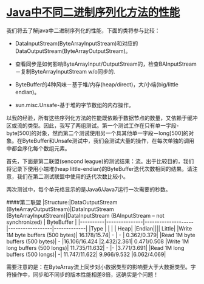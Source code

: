 [Java中不同二进制序列化方法的性能](http://java-performance.info/various-methods-of-binary-serialization-in-java/)
=============================
我们将去了解java中二进制序列化的性能，下面的类将参与比较：
* DataInputStream(ByteArrayInputStream)和对应的DataOutputStream(ByteArrayOutputStream)。

* 查看同步是如何影响ByteArrayInput/OutputStream的，检查BAInputStream－复制ByteArrayInputStream w/o同步的.

* ByteBuffer的4种风味－基于堆/内存(heap/direct)，大/小端(big/little endian)。

* sun.misc.Unsafe-基于堆的字节数组的内存操作。

以我的经验，所有这些序列化方法的性能既依赖于数据节点的数量，又依赖于缓冲区或流的类型。因此，我写了两组测试。第一个测试工作在只有单一字段-byte[500]的对象，然而第二个测试使用另一个具其他单一字段－long[500]的对象。在ByteBuffer和Unsafe测试中，我们会测试大量的操作，在每次单独的调用中都会序化每个数组元素。

首先，下面是第二联盟(sencond league)的测试结果：流。出于比较目的，我们将记录下使用小端堆(heap little-endian)的ByteBuffer迭代次数相同的结果。请注意，我们在第二测试联盟中使用的迭代次数比较小。

两次测试中，每个单元格显示的是Java6/Java7运行一次需要的秒数。

####第二联盟
|Structure:|DataOutputStream (ByteArrayOutputStream)|DataInputStream (ByteArrayInputStream)|DataInputStream (BAInputStream – not synchronized) |	ByteBuffer |
|----------|---------------|--------------------|------------------|-------------|
|Type | | | |	 	Heap|
|Endian||||	 	 	 	Little|
|Write 1M byte buffers (500 bytes)|	16.178/15.74| - | - |	0.362/0.379|
|Read 1M byte buffers (500 bytes)|	-	|16.106/16.424	|2.432/2.361|	0.471/0.508
|Write 1M long buffers (500 longs)|	11.735/11.632|	-	|-	|3.771/3.691|
|Read 1M long buffers (500 longs)|	-|	11.747/11.622|	9.966/9.532	|6.062/4.069|

需要注意的是：在ByteArray流上同步对小数据类型的影响要大于大数据类型。字符操作中，同步和不同步的版本性能相差8倍，这确实是个问题！
